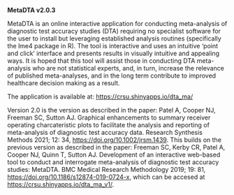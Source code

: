 **MetaDTA v2.0.3**

MetaDTA is an online interactive application for conducting meta-analysis of diagnostic test accuracy studies (DTA) requiring no specialist software for the user to install but leveraging established analysis routines (specifically the lme4 package in R). The tool is interactive and uses an intuitive ‘point and click’ interface and presents results in visually intuitive and appealing ways. It is hoped that this tool will assist those in conducting DTA meta-analysis who are not statistical experts, and, in turn, increase the relevance of published meta-analyses, and in the long term contribute to improved healthcare decision making as a result.

The application is available at: https://crsu.shinyapps.io/dta_ma/

Version 2.0 is the version as described in the paper: Patel A, Cooper NJ, Freeman SC, Sutton AJ. Graphical enhancements to summary receiver operating charcateristic plots to facilitate the analysis and reporting of meta-analysis of diagnostic test accuracy data. Research Synthesis Methods 2021; 12: 34, https://doi.org/10.1002/jrsm.1439. This builds on the previous version as described in the paper: Freeman SC, Kerby CR, Patel A, Cooper NJ, Quinn T, Sutton AJ. Development of an interactive web-based tool to conduct and interrogate meta-analysis of diagnostic test accuracy studies: MetaDTA. BMC Medical Research Methodology 2019; 19: 81, https://doi.org/10.1186/s12874-019-0724-x, which can be accesed at https://crsu.shinyapps.io/dta_ma_v1/.
